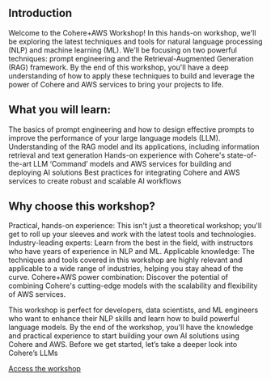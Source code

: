 ## Introduction

Welcome to the Cohere+AWS Workshop! In this hands-on workshop, we'll be exploring the latest techniques and tools for natural language processing (NLP) and machine learning (ML). We'll be focusing on two powerful techniques: prompt engineering and the Retrieval-Augmented Generation (RAG) framework. By the end of this workshop, you'll have a deep understanding of how to apply these techniques to build and leverage the power of Cohere and AWS services to bring your projects to life.

## What you will learn:

The basics of prompt engineering and how to design effective prompts to improve the performance of your large language models (LLM).
Understanding of the RAG model and its applications, including information retrieval and text generation
Hands-on experience with Cohere's state-of-the-art LLM ‘Command’ models and AWS services for building and deploying AI solutions
Best practices for integrating Cohere and AWS services to create robust and scalable AI workflows

## Why choose this workshop?

Practical, hands-on experience: This isn't just a theoretical workshop; you'll get to roll up your sleeves and work with the latest tools and technologies.
Industry-leading experts: Learn from the best in the field, with instructors who have years of experience in NLP and ML.
Applicable knowledge: The techniques and tools covered in this workshop are highly relevant and applicable to a wide range of industries, helping you stay ahead of the curve.
Cohere+AWS power combination: Discover the potential of combining Cohere's cutting-edge models with the scalability and flexibility of AWS services.

This workshop is perfect for developers, data scientists, and ML engineers who want to enhance their NLP skills and learn how to build powerful language models. By the end of the workshop, you'll have the knowledge and practical experience to start building your own AI solutions using Cohere and AWS. Before we get started, let’s take a deeper look into Cohere’s LLMs

[Access the workshop](https://catalog.us-east-1.prod.workshops.aws/workshops/a7a3df78-086e-4159-8451-c1229e0f951e/en-US)